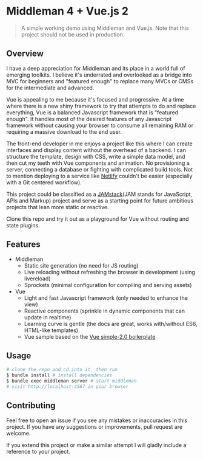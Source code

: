 # Middleman 4 + Vue.js 2

> A simple working demo using Middleman and Vue.js. Note that this project should not be used in production.

## Overview

I have a deep appreciation for Middleman and its place in a world full of emerging toolkits. I believe it's underrated and overlooked as a bridge into MVC for beginners and "featured enough" to replace many MVCs or CMSs for the intermediate and advanced.

Vue is appealing to me because it's focused and progressive. At a time where there is a new shiny framework to try that attempts to do and replace everything, Vue is a balanced Javascript framework that is "featured enough". It handles most of the desired features of any Javascript framework without causing your browser to consume all remaining RAM or requiring a massive download to the end user.

The front-end developer in me enjoys a project like this where I can create interfaces and display content without the overhead of a backend. I can structure the template, design with CSS, write a simple data model, and then cut my teeth with Vue components and animation. No provisioning a server, connecting a database or fighting with complicated build tools. Not to mention deploying to a service like [Netlify](https://www.netlify.com/) couldn't be easier (especially with a Git centered workflow).

This project could be classified as a [JAMstack](https://jamstack.org/)(JAM stands for JavaScript, APIs and Markup) project and serve as a starting point for future ambitious projects that lean more static or reactive.

Clone this repo and try it out as a playground for Vue without routing and state plugins.

## Features

- Middleman
  - Static site generation (no need for JS routing)
  - Live reloading without refreshing the browser in development (using livereload)
  - Sprockets (minimal configuration for compiling and serving assets)
- Vue
  - Light and fast Javascript framework (only needed to enhance the view)
  - Reactive components (sprinkle in dynamic components that can update in realtime)
  - Learning curve is gentle (the docs are great, works with/without ES6, HTML-like templates)
  - Vue sample based on the [Vue simple-2.0 boilerplate](https://github.com/vuejs-templates/simple-2.0)

## Usage

``` bash
# clone the repo and cd into it, then run
$ bundle install # install dependencies
$ bundle exec middleman server # start middleman
# visit http://localhost:4567 in your browser
```

## Contributing

Feel free to open an issue if you see any mistakes or inaccuracies in this project. If you have any suggestions or improvements, pull request are welcome.

If you extend this project or make a similar attempt I will gladly include a reference to your project.
